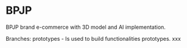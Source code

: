 # BPJP
BPJP brand e-commerce with 3D model and AI implementation.

Branches:  prototypes - Is used to build functionalities prototypes. xxx
